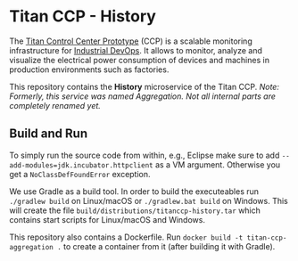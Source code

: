 # Titan CCP - History

The [Titan Control Center Prototype](http://eprints.uni-kiel.de/43910) (CCP) is a
scalable monitoring infrastructure for [Industrial DevOps](https://industrial-devops.org/).
It allows to monitor, analyze and visualize the electrical power consumption of
devices and machines in production environments such as factories.

This repository contains the **History** microservice of the Titan CCP.
*Note: Formerly, this service was named Aggregation. Not all internal parts are completely renamed yet.*

## Build and Run

To simply run the source code from within, e.g., Eclipse make sure to add
`--add-modules=jdk.incubator.httpclient` as a VM argument. Otherwise you get a
`NoClassDefFoundError` exception.

We use Gradle as a build tool. In order to build the executeables run 
`./gradlew build` on Linux/macOS or `./gradlew.bat build` on Windows. This will
create the file `build/distributions/titanccp-history.tar` which contains
start scripts for Linux/macOS and Windows.

This repository also contains a Dockerfile. Run
`docker build -t titan-ccp-aggregation .` to create a container from it (after
building it with Gradle).